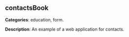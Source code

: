 ## contactsBook

**Categories**: education, form.

**Description**: An example of a web application for contacts.

